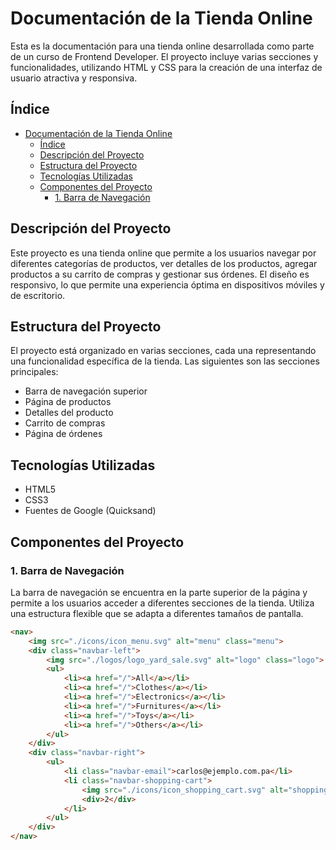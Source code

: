 # Documentación de la Tienda Online

Esta es la documentación para una tienda online desarrollada como parte de un curso de Frontend Developer. El proyecto incluye varias secciones y funcionalidades, utilizando HTML y CSS para la creación de una interfaz de usuario atractiva y responsiva.

## Índice

- [Documentación de la Tienda Online](#documentación-de-la-tienda-online)
  - [Índice](#índice)
  - [Descripción del Proyecto](#descripción-del-proyecto)
  - [Estructura del Proyecto](#estructura-del-proyecto)
  - [Tecnologías Utilizadas](#tecnologías-utilizadas)
  - [Componentes del Proyecto](#componentes-del-proyecto)
    - [1. Barra de Navegación](#1-barra-de-navegación)

## Descripción del Proyecto

Este proyecto es una tienda online que permite a los usuarios navegar por diferentes categorías de productos, ver detalles de los productos, agregar productos a su carrito de compras y gestionar sus órdenes. El diseño es responsivo, lo que permite una experiencia óptima en dispositivos móviles y de escritorio.

## Estructura del Proyecto

El proyecto está organizado en varias secciones, cada una representando una funcionalidad específica de la tienda. Las siguientes son las secciones principales:

- Barra de navegación superior
- Página de productos
- Detalles del producto
- Carrito de compras
- Página de órdenes

## Tecnologías Utilizadas

- HTML5
- CSS3
- Fuentes de Google (Quicksand)

## Componentes del Proyecto

### 1. Barra de Navegación

La barra de navegación se encuentra en la parte superior de la página y permite a los usuarios acceder a diferentes secciones de la tienda. Utiliza una estructura flexible que se adapta a diferentes tamaños de pantalla.

```html
<nav>
    <img src="./icons/icon_menu.svg" alt="menu" class="menu">
    <div class="navbar-left">
        <img src="./logos/logo_yard_sale.svg" alt="logo" class="logo">
        <ul>
            <li><a href="/">All</a></li>
            <li><a href="/">Clothes</a></li>
            <li><a href="/">Electronics</a></li>
            <li><a href="/">Furnitures</a></li>
            <li><a href="/">Toys</a></li>
            <li><a href="/">Others</a></li>
        </ul>
    </div>
    <div class="navbar-right">
        <ul>
            <li class="navbar-email">carlos@ejemplo.com.pa</li>
            <li class="navbar-shopping-cart">
                <img src="./icons/icon_shopping_cart.svg" alt="shopping cart">
                <div>2</div>
            </li>
        </ul>
    </div>
</nav>
